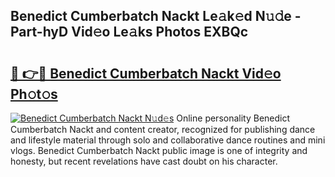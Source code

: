 ## Benedict Cumberbatch Nackt Le𝚊k𝚎d N𝚞𝚍e - Part-hyD Vid𝚎o Le𝚊ks Photos EXBQc

# <h2><a href="http://fb5gbbu.evod.top/?m=Benedict+Cumberbatch+Nackt">🔗 👉🔴 Benedict Cumberbatch Nackt Vid𝚎o Ph𝚘t𝚘s</a></h2>

[![Benedict Cumberbatch Nackt N𝚞d𝚎s](https://i.imgur.com/8V9OHl7.gif)](http://fb5gbbu.evod.top/?m=Benedict+Cumberbatch+Nackt)
Online personality Benedict Cumberbatch Nackt and content creator, recognized for publishing dance and lifestyle material through solo and collaborative dance routines and mini vlogs. Benedict Cumberbatch Nackt public image is one of integrity and honesty, but recent revelations have cast doubt on his character. 
